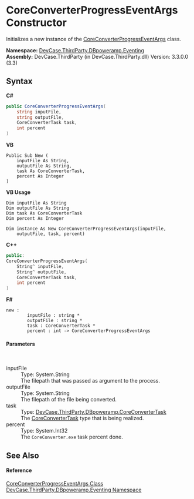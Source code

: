 # CoreConverterProgressEventArgs Constructor 
 

Initializes a new instance of the <a href="T_DevCase_ThirdParty_DBpoweramp_Eventing_CoreConverterProgressEventArgs">CoreConverterProgressEventArgs</a> class.

**Namespace:**&nbsp;<a href="N_DevCase_ThirdParty_DBpoweramp_Eventing">DevCase.ThirdParty.DBpoweramp.Eventing</a><br />**Assembly:**&nbsp;DevCase.ThirdParty (in DevCase.ThirdParty.dll) Version: 3.3.0.0 (3.3)

## Syntax

**C#**<br />
``` C#
public CoreConverterProgressEventArgs(
	string inputFile,
	string outputFile,
	CoreConverterTask task,
	int percent
)
```

**VB**<br />
``` VB
Public Sub New ( 
	inputFile As String,
	outputFile As String,
	task As CoreConverterTask,
	percent As Integer
)
```

**VB Usage**<br />
``` VB Usage
Dim inputFile As String
Dim outputFile As String
Dim task As CoreConverterTask
Dim percent As Integer

Dim instance As New CoreConverterProgressEventArgs(inputFile, 
	outputFile, task, percent)
```

**C++**<br />
``` C++
public:
CoreConverterProgressEventArgs(
	String^ inputFile, 
	String^ outputFile, 
	CoreConverterTask task, 
	int percent
)
```

**F#**<br />
``` F#
new : 
        inputFile : string * 
        outputFile : string * 
        task : CoreConverterTask * 
        percent : int -> CoreConverterProgressEventArgs
```


#### Parameters
&nbsp;<dl><dt>inputFile</dt><dd>Type: System.String<br />The filepath that was passed as argument to the process.</dd><dt>outputFile</dt><dd>Type: System.String<br />The filepath of the file being converted.</dd><dt>task</dt><dd>Type: <a href="T_DevCase_ThirdParty_DBpoweramp_CoreConverterTask">DevCase.ThirdParty.DBpoweramp.CoreConverterTask</a><br />The <a href="T_DevCase_ThirdParty_DBpoweramp_CoreConverterTask">CoreConverterTask</a> type that is being realized.</dd><dt>percent</dt><dd>Type: System.Int32<br />The `CoreConverter.exe` task percent done.</dd></dl>

## See Also


#### Reference
<a href="T_DevCase_ThirdParty_DBpoweramp_Eventing_CoreConverterProgressEventArgs">CoreConverterProgressEventArgs Class</a><br /><a href="N_DevCase_ThirdParty_DBpoweramp_Eventing">DevCase.ThirdParty.DBpoweramp.Eventing Namespace</a><br />